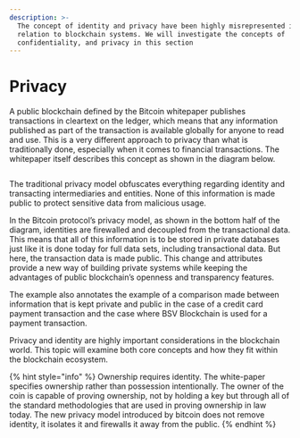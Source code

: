 ```yaml
---
description: >-
  The concept of identity and privacy have been highly misrepresented in
  relation to blockchain systems. We will investigate the concepts of
  confidentiality, and privacy in this section
---
```


# Privacy

A public blockchain defined by the Bitcoin whitepaper publishes transactions in cleartext on the ledger, which means that any information published as part of the transaction is available globally for anyone to read and use. This is a very different approach to privacy than what is traditionally done, especially when it comes to financial transactions. The whitepaper itself describes this concept as shown in the diagram below.

<figure><img src="../.gitbook/assets/IdentityAndPrivacy_Slide01.png" alt=""><figcaption></figcaption></figure>

The traditional privacy model obfuscates everything regarding identity and transacting intermediaries and entities. None of this information is made public to protect sensitive data from malicious usage.

In the Bitcoin protocol’s privacy model, as shown in the bottom half of the diagram, identities are firewalled and decoupled from the transactional data. This means that all of this information is to be stored in private databases just like it is done today for full data sets, including transactional data. But here, the transaction data is made public. This change and attributes provide a new way of building private systems while keeping the advantages of public blockchain’s openness and transparency features.

The example also annotates the example of a comparison made between information that is kept private and public in the case of a credit card payment transaction and the case where BSV Blockchain is used for a payment transaction.

Privacy and identity are highly important considerations in the blockchain world. This topic will examine both core concepts and how they fit within the blockchain ecosystem.&#x20;

{% hint style="info" %}
Ownership requires identity. The white-paper specifies ownership rather than possession intentionally. The owner of the coin is capable of proving ownership, not by holding a key but through all of the standard methodologies that are used in proving ownership in law today. The new privacy model introduced by bitcoin does not remove identity, it isolates it and firewalls it away from the public.
{% endhint %}
